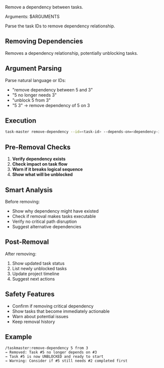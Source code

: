 Remove a dependency between tasks.

Arguments: $ARGUMENTS

Parse the task IDs to remove dependency relationship.

## Removing Dependencies

Removes a dependency relationship, potentially unblocking tasks.

## Argument Parsing

Parse natural language or IDs:
- "remove dependency between 5 and 3"
- "5 no longer needs 3"
- "unblock 5 from 3"
- "5 3" → remove dependency of 5 on 3

## Execution

```bash
task-master remove-dependency --id=<task-id> --depends-on=<dependency-id>
```

## Pre-Removal Checks

1. **Verify dependency exists**
2. **Check impact on task flow**
3. **Warn if it breaks logical sequence**
4. **Show what will be unblocked**

## Smart Analysis

Before removing:
- Show why dependency might have existed
- Check if removal makes tasks executable
- Verify no critical path disruption
- Suggest alternative dependencies

## Post-Removal

After removing:
1. Show updated task status
2. List newly unblocked tasks
3. Update project timeline
4. Suggest next actions

## Safety Features

- Confirm if removing critical dependency
- Show tasks that become immediately actionable
- Warn about potential issues
- Keep removal history

## Example

```
/taskmaster:remove-dependency 5 from 3
→ Removed: Task #5 no longer depends on #3
→ Task #5 is now UNBLOCKED and ready to start
→ Warning: Consider if #5 still needs #2 completed first
```